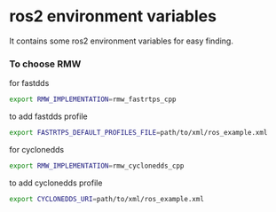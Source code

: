 # ros2 environment variables

It contains some ros2 environment variables for easy finding.

### To choose RMW 

for fastdds

```bash
export RMW_IMPLEMENTATION=rmw_fastrtps_cpp
``` 

to add fastdds profile

```bash
export FASTRTPS_DEFAULT_PROFILES_FILE=path/to/xml/ros_example.xml
``` 

for cyclonedds

```bash
export RMW_IMPLEMENTATION=rmw_cyclonedds_cpp
``` 

to add cyclonedds profile

```bash
export CYCLONEDDS_URI=path/to/xml/ros_example.xml
``` 
